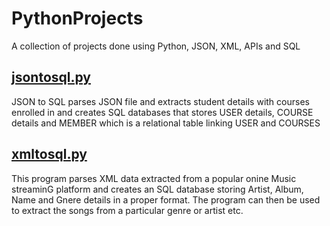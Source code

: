 # PythonProjects
A collection of projects done using Python, JSON, XML, APIs and SQL
## [jsontosql.py](https://github.com/digantrastogi/PythonProjects/blob/main/jsontosql.py)
JSON to SQL parses JSON file and extracts student details with courses enrolled in and creates  SQL databases that stores USER details, COURSE details and MEMBER which is a relational table linking USER and COURSES
## [xmltosql.py](https://github.com/digantrastogi/PythonProjects/blob/main/xmltosql.py)
This program parses XML data extracted from a popular onine Music streaminG platform and creates an SQL database storing Artist, Album, Name and Gnere details in a proper format. The program can then be used to extract the songs from a particular genre or artist etc.
